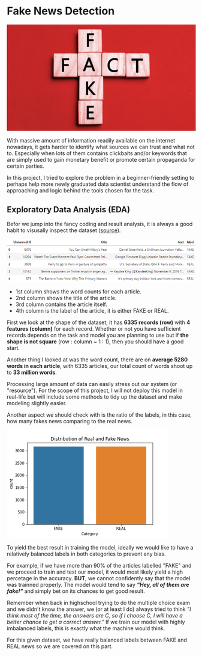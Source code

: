 # Fake News Detection
![image_cm](graph/fake_news_title.jpg)

With massive amount of information readily available on the internet nowadays, it gets harder to identify what sources we can trust and what not to. Especially when lots of them contains clickbaits and/or keywords that are simply used to gain monetary benefit or promote certain propaganda for certain parties.

In this project, I tried to explore the problem in a beginner-friendly setting to perhaps help more newly graduated data scientist understand the flow of approaching and logic behind the tools chosen for the task.
## Exploratory Data Analysis (EDA)
Befor we jump into the fancy coding and result analysis, it is always a good habit to visusally inspect the dataset ([source](https://drive.google.com/file/d/1er9NJTLUA3qnRuyhfzuN0XUsoIC4a-_q/view)).

![image_data](graph/dataset.png)

- 1st column shows the word counts for each article.
- 2nd column shows the title of the article.
- 3rd column contains the article itself.
- 4th column is the label of the article, it is either FAKE or REAL.

First we look at the shape of the dataset, it has **6335 records (row)** with **4 features (column)** for each record. Whether or not you have sufficient records depends on the task and model you are planning to use but if **the shape is not square** (row : column ~ 1 : 1), then you should have a good start.

Another thing I looked at was the word count, there are on **average 5280 words in each article**, with 6335 articles, our total count of words shoot up to **33 million words**. 

Processing large amount of data can easily stress out our system (or "resource"). For the scope of this project, I will not deploy this model in real-life but will include some methods to tidy up the dataset and make modeling slightly easier.

Another aspect we should check with is the ratio of the labels, in this case, how many fakes news comparing to the real news.

![image_category_count](graph/category_count.png)

To yield the best result in training the model, ideally we would like to have a relatively balanced labels in both categories to prevent any bias. 

For example, if we have more than 90% of the articles labelled "FAKE" and we proceed to train and test our model, it would most likely yield a high percetage in the accuracy. **BUT**, we cannot confidently say that the model was trainned properly. The model would tend to say ***"Hey, all of them are fake!"*** and simply bet on its chances to get good result.

Remember when back in highschool trying to do the multiple choice exam and we didn't know the answer, we (or at least I do) always tried to think *"I think most of the time, the answers are C, so if I choose C, I will have a better chance to get a correct answer."* If we train our model with highly imbalanced labels, this is exactly what the machine would think.

For this given dataset, we have really balanced labels between FAKE and REAL news so we are covered on this part.
